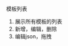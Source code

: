<!--
 * @Description: 
 * @Author: shenhui
 * @Date: 2022-05-18 21:05:51
-->
模板列表

1. 展示所有模板的列表
2. 新增，编辑，删除
3. 编辑json，拖拽